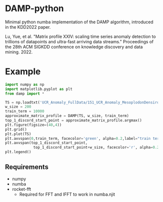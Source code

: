 # DAMP-python
Minimal python numba implementation of the DAMP algorithm, introduced in the KDD2022 paper.

Lu, Yue, et al. "Matrix profile XXIV: scaling time series anomaly detection to trillions of datapoints and ultra-fast arriving data streams." Proceedings of the 28th ACM SIGKDD conference on knowledge discovery and data mining. 2022.

# Example
```python
import numpy as np
import matplotlib.pyplot as plt
from damp import *

TS = np.loadtxt('UCR_Anomaly_FullData/151_UCR_Anomaly_MesoplodonDensirostris_10000_19280_19440.txt')
w_size = 200
train_term = 10000
approximate_matrix_profile = DAMP(TS, w_size, train_term)
top_1_discord_start_point = approximate_matrix_profile.argmax()
plt.figure(figsize=(40,4))
plt.grid()
plt.plot(TS)
plt.axvspan(0,train_term, facecolor='green', alpha=0.2,label="train term")
plt.axvspan(top_1_discord_start_point,
             top_1_discord_start_point+w_size, facecolor='r', alpha=0.2,label="anomaly")
plt.legend()
```

## Requirements
- numpy
- numba
- rocket-fft
  - Required for FFT and IFFT to work in numba.njit
